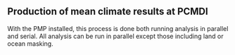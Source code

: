 ## Production of mean climate results at PCMDI

With the PMP installed, this process is done both running analysis in parallel and serial.  All analysis can be run in parallel except those including land or ocean masking. 

